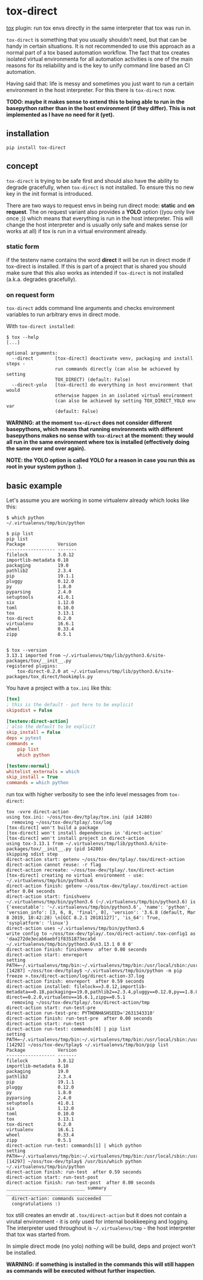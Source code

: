 # tox-direct

[tox](https://tox.readthedocs.io) plugin: run tox envs directly in the same interpreter that tox was run in.

`tox-direct` is something that you usually shouldn't need, but that can be handy in certain situations. It is not recommended to use this approach as a normal part of a tox based automation workflow. The fact that tox creates isolated virtual environmenta for all automation activities is one of the main reasons for its reliability and is the key to unify command line based an CI automation. 

Having said that: life is messy and sometimes you just want to run a certain environment in the host interpreter. For this there is `tox-direct` now.

**TODO: maybe it makes sense to extend this to being able to run in the basepython rather than in the host environment (if they differ). This is not implemented as I have no need for it (yet).**

## installation

    pip install tox-direct

## concept

`tox-direct` is trying to be safe first and should also have the ability to degrade gracefully, when `tox-direct` is not installed. To ensure this no new key in the init format is introduced.

There are two ways to request envs in being run direct mode: **static** and **on request**. The on request variant also provides a **YOLO** option ((you only live once ;)) which means that everything is run in the host interpreter. This will change the host interpreter and is usually only safe and makes sense (or works at all) if tox is run in a virtual environment already.

### static form 
if the testenv name contains the word **direct** it will be run in direct mode if tox-direct is installed. If this is part of a project that is shared you should make sure that this also works as intended if `tox-direct` is not installed (a.k.a. degrades gracefully).

### on request form 

`tox-direct` adds command line arguments and checks environment variables to run arbitrary envs in direct mode.

With `tox-direct installed`:

```text
$ tox --help
[...]

optional arguments:
  --direct        [tox-direct] deactivate venv, packaging and install steps - 
                  run commands directly (can also be achieved by setting
                  TOX_DIRECT) (default: False)
  --direct-yolo   [tox-direct] do everything in host environment that would
                  otherwise happen in an isolated virtual environment 
                  (can also be achieved by setting TOX_DIRECT_YOLO env var
                  (default: False)
```

**WARNING: at the moment `tox-direct` does not consider different basepythons, which means that running environments with different basepythons makes no sense with `tox-direct` at the moment: they would all run in the same environment where tox is installed (effectively doing the same over and over again).**

**NOTE: the YOLO option is called YOLO for a reason in case you run this as root in your system python :).**

## basic example

Let's assume you are working in some virtualenv already which looks like this:

```text
$ which python
~/.virtualenvs/tmp/bin/python

$ pip list
pip list
Package            Version
------------------ -------
filelock           3.0.12 
importlib-metadata 0.18   
packaging          19.0   
pathlib2           2.3.4  
pip                19.1.1 
pluggy             0.12.0 
py                 1.8.0  
pyparsing          2.4.0  
setuptools         41.0.1 
six                1.12.0 
toml               0.10.0 
tox                3.13.1 
tox-direct         0.2.0  
virtualenv         16.6.1 
wheel              0.33.4 
zipp               0.5.1  


$ tox --version
3.13.1 imported from ~/.virtualenvs/tmp/lib/python3.6/site-packages/tox/__init__.py
registered plugins:
    tox-direct-0.2.0 at ~/.virtualenvs/tmp/lib/python3.6/site-packages/tox_direct/hookimpls.py
```

You have a project with a `tox.ini` like this:

```ini
[tox]
; this is the default - put here to be explicit
skipsdist = False

[testenv:direct-action]
; also the default to be explicit
skip_install = False
deps = pytest
commands =
    pip list
    which python

[testenv:normal]
whitelist_externals = which
skip_install = True
commands = which python
```

run tox with higher verbosity to see the info level messages from `tox-direct`:

```text
tox -vvre direct-action
using tox.ini: ~/oss/tox-dev/tplay/tox.ini (pid 14280)
  removing ~/oss/tox-dev/tplay/.tox/log
[tox-direct] won't build a package
[tox-direct] won't install dependencies in 'direct-action'
[tox-direct] won't install project in direct-action
using tox-3.13.1 from ~/.virtualenvs/tmp/lib/python3.6/site-packages/tox/__init__.py (pid 14280)
skipping sdist step
direct-action start: getenv ~/oss/tox-dev/tplay/.tox/direct-action
direct-action cannot reuse: -r flag
direct-action recreate: ~/oss/tox-dev/tplay/.tox/direct-action
[tox-direct] creating no virtual environment - use: ~/.virtualenvs/tmp/bin/python3.6
direct-action finish: getenv ~/oss/tox-dev/tplay/.tox/direct-action after 0.04 seconds
direct-action start: finishvenv 
~/.virtualenvs/tmp/bin/python3.6 (~/.virtualenvs/tmp/bin/python3.6) is {'executable': '~/.virtualenvs/tmp/bin/python3.6', 'name': 'python', 'version_info': [3, 6, 8, 'final', 0], 'version': '3.6.8 (default, Mar  8 2019, 10:42:28) \n[GCC 8.2.1 20181127]', 'is_64': True, 'sysplatform': 'linux'}
direct-action uses ~/.virtualenvs/tmp/bin/python3.6
write config to ~/oss/tox-dev/tplay/.tox/direct-action/.tox-config1 as 'daa272de3ecab6aebf1f8351873eca5d ~/.virtualenvs/tmp/bin/python3.6\n3.13.1 0 0 0'
direct-action finish: finishvenv  after 0.08 seconds
direct-action start: envreport 
setting PATH=~/.virtualenvs/tmp/bin:~/.virtualenvs/tmp/bin:/usr/local/sbin:/usr/local/bin:/usr/bin:/usr/lib/jvm/default/bin:/usr/bin/site_perl:/usr/bin/vendor_perl:/usr/bin/core_perl:~/bin:~/.screenlayout:~/.i3/bin:~/.gem/ruby/2.6.0/bin
[14287] ~/oss/tox-dev/tplay$ ~/.virtualenvs/tmp/bin/python -m pip freeze >.tox/direct-action/log/direct-action-37.log
direct-action finish: envreport  after 0.59 seconds
direct-action installed: filelock==3.0.12,importlib-metadata==0.18,packaging==19.0,pathlib2==2.3.4,pluggy==0.12.0,py==1.8.0,pyparsing==2.4.0,six==1.12.0,test==0.1.0.dev0,toml==0.10.0,tox==3.13.1,tox-direct==0.2.0,virtualenv==16.6.1,zipp==0.5.1
  removing ~/oss/tox-dev/tplay/.tox/direct-action/tmp
direct-action start: run-test-pre 
direct-action run-test-pre: PYTHONHASHSEED='2631343310'
direct-action finish: run-test-pre  after 0.00 seconds
direct-action start: run-test 
direct-action run-test: commands[0] | pip list
setting PATH=~/.virtualenvs/tmp/bin:~/.virtualenvs/tmp/bin:/usr/local/sbin:/usr/local/bin:/usr/bin:/usr/lib/jvm/default/bin:/usr/bin/site_perl:/usr/bin/vendor_perl:/usr/bin/core_perl:~/bin:~/.screenlayout:~/.i3/bin:~/.gem/ruby/2.6.0/bin
[14292] ~/oss/tox-dev/tplay$ ~/.virtualenvs/tmp/bin/pip list
Package            Version
------------------ -------
filelock           3.0.12 
importlib-metadata 0.18   
packaging          19.0   
pathlib2           2.3.4  
pip                19.1.1 
pluggy             0.12.0 
py                 1.8.0  
pyparsing          2.4.0  
setuptools         41.0.1 
six                1.12.0 
toml               0.10.0 
tox                3.13.1 
tox-direct         0.2.0  
virtualenv         16.6.1 
wheel              0.33.4 
zipp               0.5.1  
direct-action run-test: commands[1] | which python
setting PATH=~/.virtualenvs/tmp/bin:~/.virtualenvs/tmp/bin:/usr/local/sbin:/usr/local/bin:/usr/bin:/usr/lib/jvm/default/bin:/usr/bin/site_perl:/usr/bin/vendor_perl:/usr/bin/core_perl:~/bin:~/.screenlayout:~/.i3/bin:~/.gem/ruby/2.6.0/bin
[14297] ~/oss/tox-dev/tplay$ /usr/bin/which python
~/.virtualenvs/tmp/bin/python
direct-action finish: run-test  after 0.59 seconds
direct-action start: run-test-post 
direct-action finish: run-test-post  after 0.00 seconds
_____________________________ summary _______________________________________
  direct-action: commands succeeded
  congratulations :)
```

tox still creates an envdir at `.tox/direct-action` but it does not contain a virutal environment - it is only used for internal bookkeeping and logging. The interpreter used throughout is `~/.virtualenvs/tmp` - the host interpreter that tox was started from.

In simple direct mode (no yolo) nothing will be build, deps and project won't be installed.

**WARNING: if something is installed in the commands this will still happen as commands will be executed without further inspection.** 
